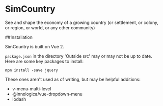 SimCountry
==========

See and shape the economy of a growing country (or settlement, or colony, or region, or world, or any other community)

##Installation

SimCountry is built on Vue 2.

`package.json` in the directory 'Outside src' may or may not be up to date. Here are some key packages to install:

	npm install -save jquery
	
These ones aren't used as of writing, but may be helpful additions:

* v-menu-multi-level
* @innologica/vue-dropdown-menu
* lodash
